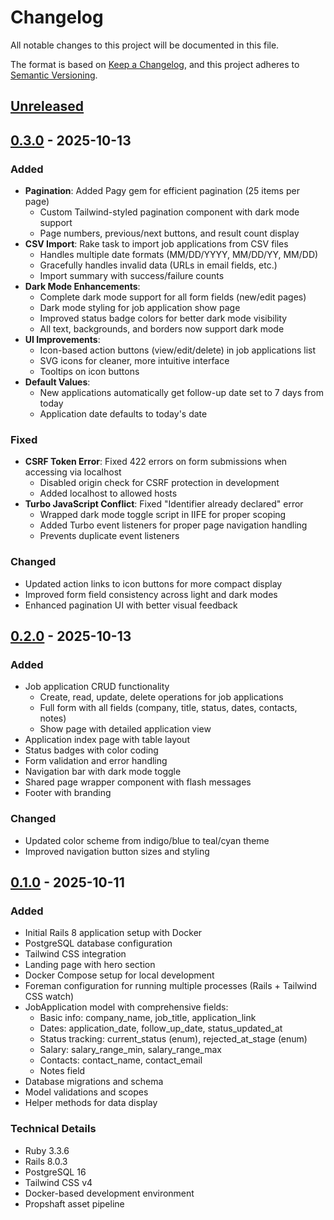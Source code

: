 # Changelog

All notable changes to this project will be documented in this file.

The format is based on [Keep a Changelog](https://keepachangelog.com/en/1.0.0/),
and this project adheres to [Semantic Versioning](https://semver.org/spec/v2.0.0.html).

## [Unreleased]

## [0.3.0] - 2025-10-13

### Added
- **Pagination**: Added Pagy gem for efficient pagination (25 items per page)
  - Custom Tailwind-styled pagination component with dark mode support
  - Page numbers, previous/next buttons, and result count display
- **CSV Import**: Rake task to import job applications from CSV files
  - Handles multiple date formats (MM/DD/YYYY, MM/DD/YY, MM/DD)
  - Gracefully handles invalid data (URLs in email fields, etc.)
  - Import summary with success/failure counts
- **Dark Mode Enhancements**:
  - Complete dark mode support for all form fields (new/edit pages)
  - Dark mode styling for job application show page
  - Improved status badge colors for better dark mode visibility
  - All text, backgrounds, and borders now support dark mode
- **UI Improvements**:
  - Icon-based action buttons (view/edit/delete) in job applications list
  - SVG icons for cleaner, more intuitive interface
  - Tooltips on icon buttons
- **Default Values**:
  - New applications automatically get follow-up date set to 7 days from today
  - Application date defaults to today's date

### Fixed
- **CSRF Token Error**: Fixed 422 errors on form submissions when accessing via localhost
  - Disabled origin check for CSRF protection in development
  - Added localhost to allowed hosts
- **Turbo JavaScript Conflict**: Fixed "Identifier already declared" error
  - Wrapped dark mode toggle script in IIFE for proper scoping
  - Added Turbo event listeners for proper page navigation handling
  - Prevents duplicate event listeners

### Changed
- Updated action links to icon buttons for more compact display
- Improved form field consistency across light and dark modes
- Enhanced pagination UI with better visual feedback

## [0.2.0] - 2025-10-13

### Added
- Job application CRUD functionality
  - Create, read, update, delete operations for job applications
  - Full form with all fields (company, title, status, dates, contacts, notes)
  - Show page with detailed application view
- Application index page with table layout
- Status badges with color coding
- Form validation and error handling
- Navigation bar with dark mode toggle
- Shared page wrapper component with flash messages
- Footer with branding

### Changed
- Updated color scheme from indigo/blue to teal/cyan theme
- Improved navigation button sizes and styling

## [0.1.0] - 2025-10-11

### Added
- Initial Rails 8 application setup with Docker
- PostgreSQL database configuration
- Tailwind CSS integration
- Landing page with hero section
- Docker Compose setup for local development
- Foreman configuration for running multiple processes (Rails + Tailwind CSS watch)
- JobApplication model with comprehensive fields:
  - Basic info: company_name, job_title, application_link
  - Dates: application_date, follow_up_date, status_updated_at
  - Status tracking: current_status (enum), rejected_at_stage (enum)
  - Salary: salary_range_min, salary_range_max
  - Contacts: contact_name, contact_email
  - Notes field
- Database migrations and schema
- Model validations and scopes
- Helper methods for data display

### Technical Details
- Ruby 3.3.6
- Rails 8.0.3
- PostgreSQL 16
- Tailwind CSS v4
- Docker-based development environment
- Propshaft asset pipeline

[Unreleased]: https://github.com/yourusername/jobtrail/compare/v0.3.0...HEAD
[0.3.0]: https://github.com/yourusername/jobtrail/compare/v0.2.0...v0.3.0
[0.2.0]: https://github.com/yourusername/jobtrail/compare/v0.1.0...v0.2.0
[0.1.0]: https://github.com/yourusername/jobtrail/releases/tag/v0.1.0
